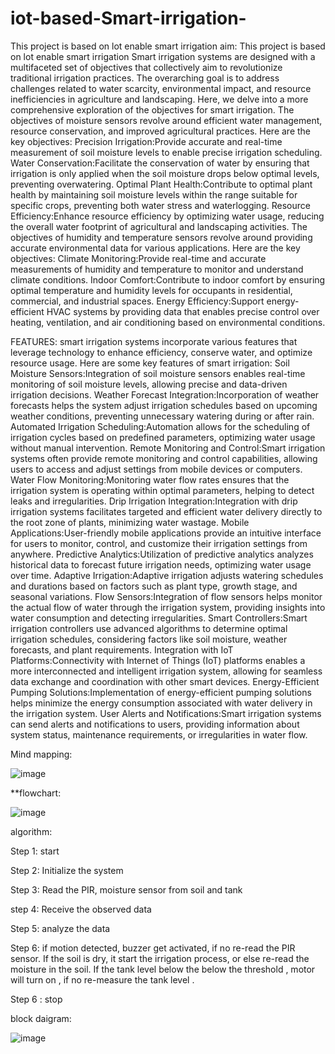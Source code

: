 # iot-based-Smart-irrigation-
This project is based on lot enable smart irrigation
aim:
This project is based on lot enable smart irrigation Smart irrigation systems are designed with a multifaceted set of objectives that collectively aim to revolutionize traditional irrigation practices. The overarching goal is to address challenges related to water scarcity, environmental impact, and resource inefficiencies in agriculture and landscaping. Here, we delve into a more comprehensive exploration of the objectives for smart irrigation. The objectives of moisture sensors revolve around efficient water management, resource conservation, and improved agricultural practices. Here are the key objectives: Precision Irrigation:Provide accurate and real-time measurement of soil moisture levels to enable precise irrigation scheduling. Water Conservation:Facilitate the conservation of water by ensuring that irrigation is only applied when the soil moisture drops below optimal levels, preventing overwatering. Optimal Plant Health:Contribute to optimal plant health by maintaining soil moisture levels within the range suitable for specific crops, preventing both water stress and waterlogging. Resource Efficiency:Enhance resource efficiency by optimizing water usage, reducing the overall water footprint of agricultural and landscaping activities. The objectives of humidity and temperature sensors revolve around providing accurate environmental data for various applications. Here are the key objectives: Climate Monitoring:Provide real-time and accurate measurements of humidity and temperature to monitor and understand climate conditions. Indoor Comfort:Contribute to indoor comfort by ensuring optimal temperature and humidity levels for occupants in residential, commercial, and industrial spaces. Energy Efficiency:Support energy-efficient HVAC systems by providing data that enables precise control over heating, ventilation, and air conditioning based on environmental conditions.

FEATURES: 
smart irrigation systems incorporate various features that leverage technology to enhance efficiency, conserve water, and optimize resource usage. Here are some key features of smart irrigation: Soil Moisture Sensors:Integration of soil moisture sensors enables real-time monitoring of soil moisture levels, allowing precise and data-driven irrigation decisions. Weather Forecast Integration:Incorporation of weather forecasts helps the system adjust irrigation schedules based on upcoming weather conditions, preventing unnecessary watering during or after rain. Automated Irrigation Scheduling:Automation allows for the scheduling of irrigation cycles based on predefined parameters, optimizing water usage without manual intervention. Remote Monitoring and Control:Smart irrigation systems often provide remote monitoring and control capabilities, allowing users to access and adjust settings from mobile devices or computers. Water Flow Monitoring:Monitoring water flow rates ensures that the irrigation system is operating within optimal parameters, helping to detect leaks and irregularities. Drip Irrigation Integration:Integration with drip irrigation systems facilitates targeted and efficient water delivery directly to the root zone of plants, minimizing water wastage. Mobile Applications:User-friendly mobile applications provide an intuitive interface for users to monitor, control, and customize their irrigation settings from anywhere. Predictive Analytics:Utilization of predictive analytics analyzes historical data to forecast future irrigation needs, optimizing water usage over time. Adaptive Irrigation:Adaptive irrigation adjusts watering schedules and durations based on factors such as plant type, growth stage, and seasonal variations. Flow Sensors:Integration of flow sensors helps monitor the actual flow of water through the irrigation system, providing insights into water consumption and detecting irregularities. Smart Controllers:Smart irrigation controllers use advanced algorithms to determine optimal irrigation schedules, considering factors like soil moisture, weather forecasts, and plant requirements. Integration with IoT Platforms:Connectivity with Internet of Things (IoT) platforms enables a more interconnected and intelligent irrigation system, allowing for seamless data exchange and coordination with other smart devices. Energy-Efficient Pumping Solutions:Implementation of energy-efficient pumping solutions helps minimize the energy consumption associated with water delivery in the irrigation system. User Alerts and Notifications:Smart irrigation systems can send alerts and notifications to users, providing information about system status, maintenance requirements, or irregularities in water flow.

Mind mapping:

![image](https://github.com/vaishnavipoojary19/iot-based-Smart-irrigation-/assets/149759487/29bca911-1ea0-4970-b769-dfeeed05d974)



**flowchart:

![image](https://github.com/vaishnavipoojary19/iot-based-Smart-irrigation-/assets/149759487/94a40dd9-44c7-434c-9020-68379b9041ba)


algorithm:

Step 1: start

Step 2: Initialize the system

Step 3: Read the PIR, moisture sensor from soil and tank

step 4: Receive the observed data

Step 5: analyze the data

Step 6: if motion detected, buzzer get activated, if no re-read the PIR sensor.
If the soil is dry, it start the irrigation process, or else re-read the moisture in the soil.
If the tank level below the below the threshold , motor will turn on , if no re-measure
the tank level .

Step 6 : stop

block daigram: 

![image](https://github.com/vaishnavipoojary19/iot-based-Smart-irrigation-/assets/149759487/c4618fe3-2331-41b1-b88e-41c3de110518)

